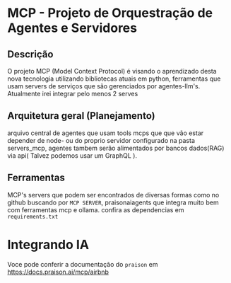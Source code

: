 # MCP - Projeto de Orquestração de Agentes e Servidores

## Descrição

O projeto MCP (Model Context Protocol) é visando o aprendizado desta nova tecnologia utilizando bibliotecas atuais em python, ferramentas que usam servers de serviços que são gerenciados por agentes-llm's. Atualmente irei integrar pelo menos 2 serves


## Arquitetura geral (Planejamento)

arquivo central de agentes que usam tools mcps que que vão estar depender de node- ou do proprio servidor configurado na pasta servers_mcp, agentes tambem serão alimentados por bancos dados(RAG) via api( Talvez podemos usar um GraphQL ). 


##  Ferramentas

MCP's servers que podem ser encontrados de diversas formas como no github buscando por `MCP SERVER`,
praisonaiagents que integra  muito bem com ferramentas mcp e ollama.
confira as dependencias em `requirements.txt`


# Integrando IA

Voce pode conferir a documentação do `praison` em https://docs.praison.ai/mcp/airbnb
